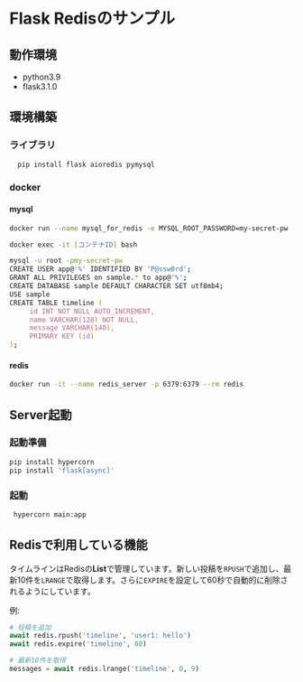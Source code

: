 # Flask Redisのサンプル

## 動作環境

- python3.9
- flask3.1.0

## 環境構築

### ライブラリ

```zsh
  pip install flask aioredis pymysql
```

### docker

#### mysql

```zsh
docker run --name mysql_for_redis -e MYSQL_ROOT_PASSWORD=my-secret-pw -p 3306:3306 -d mysql

docker exec -it [コンテナID] bash

mysql -u root -pmy-secret-pw
CREATE USER app@'%' IDENTIFIED BY 'P@ssw0rd';
GRANT ALL PRIVILEGES on sample.* to app@'%';
CREATE DATABASE sample DEFAULT CHARACTER SET utf8mb4;
USE sample
CREATE TABLE timeline (
     id INT NOT NULL AUTO_INCREMENT,
     name VARCHAR(128) NOT NULL,
     message VARCHAR(140),
     PRIMARY KEY (id)
);
```

#### redis

```zsh
docker run -it --name redis_server -p 6379:6379 --rm redis
```

## Server起動

### 起動準備

```zsh
pip install hypercorn
pip install 'flask[async]'
```

### 起動

```zsh
 hypercorn main:app
```

## Redisで利用している機能

タイムラインはRedisの**List**で管理しています。新しい投稿を`RPUSH`で追加し、最新10件を`LRANGE`で取得します。さらに`EXPIRE`を設定して60秒で自動的に削除されるようにしています。

例:

```python
# 投稿を追加
await redis.rpush('timeline', 'user1: hello')
await redis.expire('timeline', 60)

# 最新10件を取得
messages = await redis.lrange('timeline', 0, 9)
```

